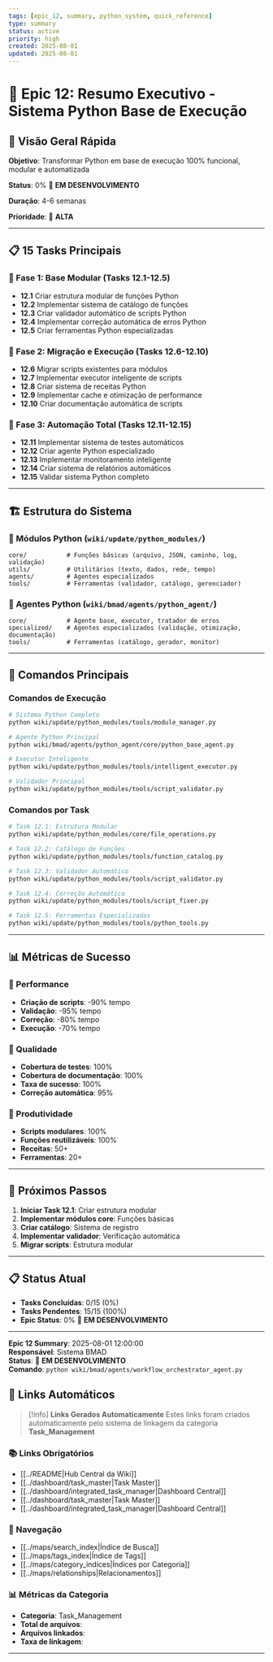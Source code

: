 ```yaml
---
tags: [epic_12, summary, python_system, quick_reference]
type: summary
status: active
priority: high
created: 2025-08-01
updated: 2025-08-01
---
```


# 🚀 Epic 12: Resumo Executivo - Sistema Python Base de Execução

## 🎯 **Visão Geral Rápida**

**Objetivo**: Transformar Python em base de execução 100% funcional, modular e automatizada

**Status**: 0% 🔄 **EM DESENVOLVIMENTO**

**Duração**: 4-6 semanas

**Prioridade**: 🚀 **ALTA**

---

## 📋 **15 Tasks Principais**

### **🔄 Fase 1: Base Modular (Tasks 12.1-12.5)**
- **12.1** Criar estrutura modular de funções Python
- **12.2** Implementar sistema de catálogo de funções
- **12.3** Criar validador automático de scripts Python
- **12.4** Implementar correção automática de erros Python
- **12.5** Criar ferramentas Python especializadas

### **🔄 Fase 2: Migração e Execução (Tasks 12.6-12.10)**
- **12.6** Migrar scripts existentes para módulos
- **12.7** Implementar executor inteligente de scripts
- **12.8** Criar sistema de receitas Python
- **12.9** Implementar cache e otimização de performance
- **12.10** Criar documentação automática de scripts

### **🔄 Fase 3: Automação Total (Tasks 12.11-12.15)**
- **12.11** Implementar sistema de testes automáticos
- **12.12** Criar agente Python especializado
- **12.13** Implementar monitoramento inteligente
- **12.14** Criar sistema de relatórios automáticos
- **12.15** Validar sistema Python completo

---

## 🏗️ **Estrutura do Sistema**

### **📁 Módulos Python (`wiki/update/python_modules/`)**
```
core/           # Funções básicas (arquivo, JSON, caminho, log, validação)
utils/          # Utilitários (texto, dados, rede, tempo)
agents/         # Agentes especializados
tools/          # Ferramentas (validador, catálogo, gerenciador)
```

### **📁 Agentes Python (`wiki/bmad/agents/python_agent/`)**
```
core/           # Agente base, executor, tratador de erros
specialized/    # Agentes especializados (validação, otimização, documentação)
tools/          # Ferramentas (catálogo, gerador, monitor)
```

---

## 🚀 **Comandos Principais**

### **Comandos de Execução**
```bash
# Sistema Python Completo
python wiki/update/python_modules/tools/module_manager.py

# Agente Python Principal
python wiki/bmad/agents/python_agent/core/python_base_agent.py

# Executor Inteligente
python wiki/update/python_modules/tools/intelligent_executor.py

# Validador Principal
python wiki/update/python_modules/tools/script_validator.py
```

### **Comandos por Task**
```bash
# Task 12.1: Estrutura Modular
python wiki/update/python_modules/core/file_operations.py

# Task 12.2: Catálogo de Funções
python wiki/update/python_modules/tools/function_catalog.py

# Task 12.3: Validador Automático
python wiki/update/python_modules/tools/script_validator.py

# Task 12.4: Correção Automática
python wiki/update/python_modules/tools/script_fixer.py

# Task 12.5: Ferramentas Especializadas
python wiki/update/python_modules/tools/python_tools.py
```

---

## 📊 **Métricas de Sucesso**

### **🎯 Performance**
- **Criação de scripts**: -90% tempo
- **Validação**: -95% tempo
- **Correção**: -80% tempo
- **Execução**: -70% tempo

### **🎯 Qualidade**
- **Cobertura de testes**: 100%
- **Cobertura de documentação**: 100%
- **Taxa de sucesso**: 100%
- **Correção automática**: 95%

### **🎯 Produtividade**
- **Scripts modulares**: 100%
- **Funções reutilizáveis**: 100%
- **Receitas**: 50+
- **Ferramentas**: 20+

---

## 🎯 **Próximos Passos**

1. **Iniciar Task 12.1**: Criar estrutura modular
2. **Implementar módulos core**: Funções básicas
3. **Criar catálogo**: Sistema de registro
4. **Implementar validador**: Verificação automática
5. **Migrar scripts**: Estrutura modular

---

## 📋 **Status Atual**

- **Tasks Concluídas**: 0/15 (0%)
- **Tasks Pendentes**: 15/15 (100%)
- **Epic Status**: 0% 🔄 **EM DESENVOLVIMENTO**

---

**Epic 12 Summary**: 2025-08-01 12:00:00  
**Responsável**: Sistema BMAD  
**Status**: 🚀 **EM DESENVOLVIMENTO**  
**Comando**: `python wiki/bmad/agents/workflow_orchestrator_agent.py` 
## 🔗 **Links Automáticos**

> [!info] **Links Gerados Automaticamente**
> Estes links foram criados automaticamente pelo sistema de linkagem da categoria **Task_Management**

### **📚 Links Obrigatórios**
- [[../README|Hub Central da Wiki]]
- [[../dashboard/task_master|Task Master]]
- [[../dashboard/integrated_task_manager|Dashboard Central]]
- [[../dashboard/task_master|Task Master]]
- [[../dashboard/integrated_task_manager|Dashboard Central]]

### **🧭 Navegação**
- [[../maps/search_index|Índice de Busca]]
- [[../maps/tags_index|Índice de Tags]]
- [[../maps/category_indices|Índices por Categoria]]
- [[../maps/relationships|Relacionamentos]]

### **📊 Métricas da Categoria**
- **Categoria**: Task_Management
- **Total de arquivos**: <!-- Contador automático -->
- **Arquivos linkados**: <!-- Contador automático -->
- **Taxa de linkagem**: <!-- Percentual automático -->

---

